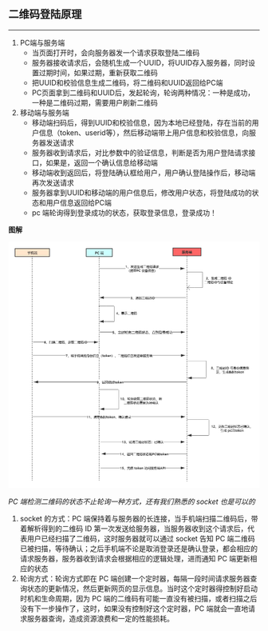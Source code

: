 ## 二维码登陆原理
---

1. PC端与服务端
    * 当页面打开时，会向服务器发一个请求获取登陆二维码
    * 服务器接收请求后，会随机生成一个UUID，将UUID存入服务器，同时设置过期时间，如果过期，重新获取二维码
    * 把UUID和校验信息生成二维码，将二维码和UUID返回给PC端
    * PC页面拿到二维码和UUID后，发起轮询，轮询两种情况：一种是成功，一种是二维码过期，需要用户刷新二维码
2. 移动端与服务端
    * 移动端扫码后，得到UUID和校验信息，因为本地已经登陆，存在当前的用户信息（token、userid等），然后移动端带上用户信息和校验信息，向服务器发送请求
    * 服务器收到请求后，对比参数中的验证信息，判断是否为用户登陆请求接口，如果是，返回一个确认信息给移动端
    * 移动端收到返回后，将登陆确认框给用户，用户确认登陆操作后，移动端再次发送请求
    * 服务器拿到UUID和移动端的用户信息后，修改用户状态，将登陆成功的状态和用户信息返回给PC端
    * pc 端轮询得到登录成功的状态，获取登录信息，登录成功！

**图解**

![](https://github.com/Small-inn/study-diary/blob/master/image/qr-code_login.png)

*PC 端检测二维码的状态不止轮询一种方式，还有我们熟悉的 socket 也是可以的*

1. socket 的方式：PC 端保持着与服务器的长连接，当手机端扫描二维码后，带着解析得到的二维码 ID 第一次发送给服务器，当服务器收到这个请求后，代表用户已经扫描了二维码，这时服务器就可以通过 socket 告知 PC 端二维码已被扫描，等待确认；之后手机端不论是取消登录还是确认登录，都会相应的请求服务器，服务器收到请求会根据相应的逻辑处理，进而通知 PC 端更新相应的状态
2. 轮询方式：轮询方式即在 PC 端创建一个定时器，每隔一段时间请求服务器查询状态的更新情况，然后更新网页的显示信息。当时这个定时器得控制好启动时机和生命周期，因为 PC 端的二维码有可能一直没有被扫描，或者扫描之后没有下一步操作了，这时，如果没有控制好这个定时器，PC 端就会一直地请求服务器查询，造成资源浪费和一定的性能损耗。